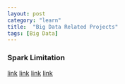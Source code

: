 ```yaml
---
layout: post
category: "learn"
title:  "Big Data Related Projects"
tags: [Big Data]
---
```

### Spark Limitation 

[link](https://www.quora.com/What-are-the-limitations-of-Apache-Spark)
[link](https://github.com/szilard/benchm-ml)
[link](https://www.reddit.com/r/bigdata/comments/3t2sjr/sorry_but_spark_and_hadoop_are_really_not_that/)
[link](http://www.infoworld.com/article/3004460/application-development/5-things-we-hate-about-spark.html)
